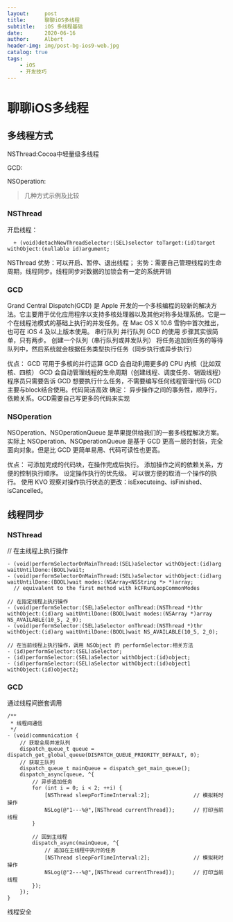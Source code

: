 ```yaml
---
layout:     post
title:      聊聊iOS多线程
subtitle:   iOS 多线程基础
date:       2020-06-16
author:     Albert
header-img: img/post-bg-ios9-web.jpg
catalog: true
tags:
    - iOS
    - 开发技巧
---
```

# 聊聊iOS多线程
## 多线程方式
NSThread:Cocoa中轻量级多线程 

GCD: 

NSOperation:

>几种方式示例及比较
### NSThread 
开启线程：
```objc
  + (void)detachNewThreadSelector:(SEL)selector toTarget:(id)target withObject:(nullable id)argument;
```
NSThread 优势：可以开启、暂停、退出线程； 劣势：需要自己管理线程的生命周期，线程同步。线程同步对数据的加锁会有一定的系统开销

### GCD 
Grand Central Dispatch(GCD) 是 Apple 开发的一个多核编程的较新的解决方法。它主要用于优化应用程序以支持多核处理器以及其他对称多处理系统。它是一个在线程池模式的基础上执行的并发任务。在 Mac OS X 10.6 雪豹中首次推出，也可在 iOS 4 及以上版本使用。
串行队列 并行队列
GCD 的使用 步骤其实很简单，只有两步。 创建一个队列（串行队列或并发队列） 将任务追加到任务的等待队列中，然后系统就会根据任务类型执行任务（同步执行或异步执行）

优点： GCD 可用于多核的并行运算 GCD 会自动利用更多的 CPU 内核（比如双核、四核） GCD 会自动管理线程的生命周期（创建线程、调度任务、销毁线程） 程序员只需要告诉 GCD 想要执行什么任务，不需要编写任何线程管理代码 GCD主要与block结合使用。代码简洁高效 
确定： 异步操作之间的事务性，顺序行，依赖关系。GCD需要自己写更多的代码来实现
### NSOperation 
NSOperation、NSOperationQueue 是苹果提供给我们的一套多线程解决方案。实际上 NSOperation、NSOperationQueue 是基于 GCD 更高一层的封装，完全面向对象。但是比 GCD 更简单易用、代码可读性也更高。

优点： 可添加完成的代码块，在操作完成后执行。 添加操作之间的依赖关系，方便的控制执行顺序。 设定操作执行的优先级。 可以很方便的取消一个操作的执行。 使用 KVO 观察对操作执行状态的更改：isExecuteing、isFinished、isCancelled。
## 线程同步
### NSThread
  // 在主线程上执行操作
```objc
- (void)performSelectorOnMainThread:(SEL)aSelector withObject:(id)arg waitUntilDone:(BOOL)wait;
- (void)performSelectorOnMainThread:(SEL)aSelector withObject:(id)arg waitUntilDone:(BOOL)wait modes:(NSArray<NSString *> *)array;
  // equivalent to the first method with kCFRunLoopCommonModes

// 在指定线程上执行操作
- (void)performSelector:(SEL)aSelector onThread:(NSThread *)thr withObject:(id)arg waitUntilDone:(BOOL)wait modes:(NSArray *)array NS_AVAILABLE(10_5, 2_0);
- (void)performSelector:(SEL)aSelector onThread:(NSThread *)thr withObject:(id)arg waitUntilDone:(BOOL)wait NS_AVAILABLE(10_5, 2_0);

// 在当前线程上执行操作，调用 NSObject 的 performSelector:相关方法
- (id)performSelector:(SEL)aSelector;
- (id)performSelector:(SEL)aSelector withObject:(id)object;
- (id)performSelector:(SEL)aSelector withObject:(id)object1 withObject:(id)object2;
```
### GCD
通过线程间嵌套调用
```objc
/**
 * 线程间通信
 */
- (void)communication {
    // 获取全局并发队列
    dispatch_queue_t queue = dispatch_get_global_queue(DISPATCH_QUEUE_PRIORITY_DEFAULT, 0); 
    // 获取主队列
    dispatch_queue_t mainQueue = dispatch_get_main_queue(); 
    dispatch_async(queue, ^{
        // 异步追加任务
        for (int i = 0; i < 2; ++i) {
            [NSThread sleepForTimeInterval:2];              // 模拟耗时操作
            NSLog(@"1---%@",[NSThread currentThread]);      // 打印当前线程
        }
        
        // 回到主线程
        dispatch_async(mainQueue, ^{
            // 追加在主线程中执行的任务
            [NSThread sleepForTimeInterval:2];              // 模拟耗时操作
            NSLog(@"2---%@",[NSThread currentThread]);      // 打印当前线程
        });
    });
}
```
线程安全
